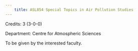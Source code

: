 ```yaml
---
    title: ASL854 Special Topics in Air Pollution Studies
---
```

Credits: 3 (3-0-0)

Department: Centre for Atmospheric Sciences

To be given by the interested faculty.